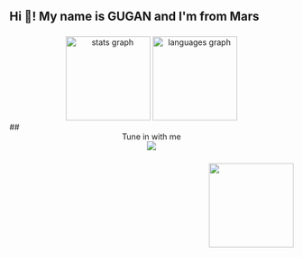 <h2 align="left">Hi 👋! My name is GUGAN and I'm  from Mars</h2>

###

<div align="center">
  <img src="https://github-readme-stats.vercel.app/api?username=kokkigugan&hide_title=false&hide_rank=false&show_icons=true&include_all_commits=true&count_private=true&disable_animations=false&theme=dracula&locale=en&hide_border=false" height="150" alt="stats graph"  />
  <img src="https://github-readme-stats.vercel.app/api/top-langs?username=kokkigugan&locale=en&hide_title=false&layout=compact&card_width=320&langs_count=5&theme=dracula&hide_border=false" height="150" alt="languages graph"  />
</div>
## <div align="center">Tune in with me</div>
  
<div align="center">
  <a href="https://open.spotify.com/user/31wxh27bvhffrjsv53n4j6rgiaeq?si=6e89f040441c47c3">
    <img src="https://spotify-github-profile.kittinanx.com/api/view.svg?uid=31tb2rg3vnytlj3g4rujpcldwrry&cover_image=true&theme=novatorem&show_offline=false&background_color=ff0000&interchange=true&bar_color=29bc24&bar_color_cover=false" />
  </a>
</div>

###

<img align="right" height="150" src="https://i.imgflip.com/65efzo.gif"  />




